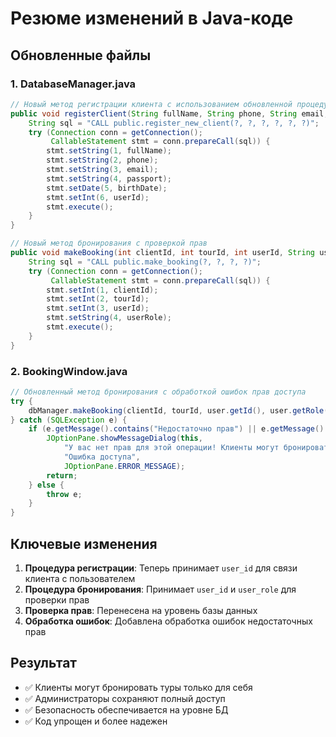 # Резюме изменений в Java-коде

## Обновленные файлы

### 1. DatabaseManager.java

```java
// Новый метод регистрации клиента с использованием обновленной процедуры
public void registerClient(String fullName, String phone, String email, String passport, java.sql.Date birthDate, int userId) throws SQLException {
    String sql = "CALL public.register_new_client(?, ?, ?, ?, ?, ?)";
    try (Connection conn = getConnection();
         CallableStatement stmt = conn.prepareCall(sql)) {
        stmt.setString(1, fullName);
        stmt.setString(2, phone);
        stmt.setString(3, email);
        stmt.setString(4, passport);
        stmt.setDate(5, birthDate);
        stmt.setInt(6, userId);
        stmt.execute();
    }
}

// Новый метод бронирования с проверкой прав
public void makeBooking(int clientId, int tourId, int userId, String userRole) throws SQLException {
    String sql = "CALL public.make_booking(?, ?, ?, ?)";
    try (Connection conn = getConnection();
         CallableStatement stmt = conn.prepareCall(sql)) {
        stmt.setInt(1, clientId);
        stmt.setInt(2, tourId);
        stmt.setInt(3, userId);
        stmt.setString(4, userRole);
        stmt.execute();
    }
}
```

### 2. BookingWindow.java

```java
// Обновленный метод бронирования с обработкой ошибок прав доступа
try {
    dbManager.makeBooking(clientId, tourId, user.getId(), user.getRole());
} catch (SQLException e) {
    if (e.getMessage().contains("Недостаточно прав") || e.getMessage().contains("can_user_book_for_client")) {
        JOptionPane.showMessageDialog(this,
            "У вас нет прав для этой операции! Клиенты могут бронировать туры только для себя.",
            "Ошибка доступа",
            JOptionPane.ERROR_MESSAGE);
        return;
    } else {
        throw e;
    }
}
```

## Ключевые изменения

1. **Процедура регистрации**: Теперь принимает `user_id` для связи клиента с пользователем
2. **Процедура бронирования**: Принимает `user_id` и `user_role` для проверки прав
3. **Проверка прав**: Перенесена на уровень базы данных
4. **Обработка ошибок**: Добавлена обработка ошибок недостаточных прав

## Результат

- ✅ Клиенты могут бронировать туры только для себя
- ✅ Администраторы сохраняют полный доступ
- ✅ Безопасность обеспечивается на уровне БД
- ✅ Код упрощен и более надежен

